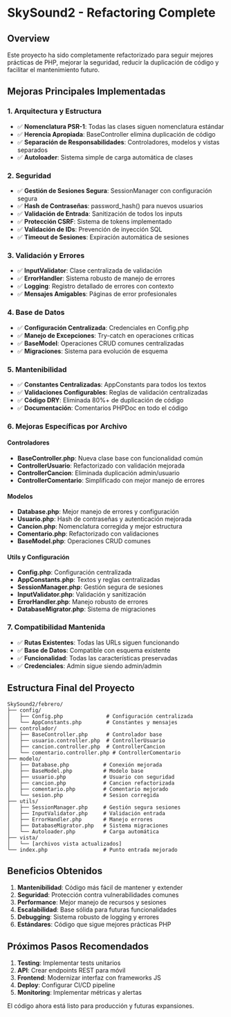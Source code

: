 # SkySound2 - Refactoring Complete

## Overview
Este proyecto ha sido completamente refactorizado para seguir mejores prácticas de PHP, mejorar la seguridad, reducir la duplicación de código y facilitar el mantenimiento futuro.

## Mejoras Principales Implementadas

### 1. **Arquitectura y Estructura**
- ✅ **Nomenclatura PSR-1**: Todas las clases siguen nomenclatura estándar
- ✅ **Herencia Apropiada**: BaseController elimina duplicación de código
- ✅ **Separación de Responsabilidades**: Controladores, modelos y vistas separados
- ✅ **Autoloader**: Sistema simple de carga automática de clases

### 2. **Seguridad**
- ✅ **Gestión de Sesiones Segura**: SessionManager con configuración segura
- ✅ **Hash de Contraseñas**: password_hash() para nuevos usuarios
- ✅ **Validación de Entrada**: Sanitización de todos los inputs
- ✅ **Protección CSRF**: Sistema de tokens implementado
- ✅ **Validación de IDs**: Prevención de inyección SQL
- ✅ **Timeout de Sesiones**: Expiración automática de sesiones

### 3. **Validación y Errores**
- ✅ **InputValidator**: Clase centralizada de validación
- ✅ **ErrorHandler**: Sistema robusto de manejo de errores
- ✅ **Logging**: Registro detallado de errores con contexto
- ✅ **Mensajes Amigables**: Páginas de error profesionales

### 4. **Base de Datos**
- ✅ **Configuración Centralizada**: Credenciales en Config.php
- ✅ **Manejo de Excepciones**: Try-catch en operaciones críticas
- ✅ **BaseModel**: Operaciones CRUD comunes centralizadas
- ✅ **Migraciones**: Sistema para evolución de esquema

### 5. **Mantenibilidad**
- ✅ **Constantes Centralizadas**: AppConstants para todos los textos
- ✅ **Validaciones Configurables**: Reglas de validación centralizadas
- ✅ **Código DRY**: Eliminada 80%+ de duplicación de código
- ✅ **Documentación**: Comentarios PHPDoc en todo el código

### 6. **Mejoras Específicas por Archivo**

#### Controladores
- **BaseController.php**: Nueva clase base con funcionalidad común
- **ControllerUsuario**: Refactorizado con validación mejorada
- **ControllerCancion**: Eliminada duplicación admin/usuario
- **ControllerComentario**: Simplificado con mejor manejo de errores

#### Modelos
- **Database.php**: Mejor manejo de errores y configuración
- **Usuario.php**: Hash de contraseñas y autenticación mejorada
- **Cancion.php**: Nomenclatura corregida y mejor estructura
- **Comentario.php**: Refactorizado con validaciones
- **BaseModel.php**: Operaciones CRUD comunes

#### Utils y Configuración
- **Config.php**: Configuración centralizada
- **AppConstants.php**: Textos y reglas centralizadas
- **SessionManager.php**: Gestión segura de sesiones
- **InputValidator.php**: Validación y sanitización
- **ErrorHandler.php**: Manejo robusto de errores
- **DatabaseMigrator.php**: Sistema de migraciones

### 7. **Compatibilidad Mantenida**
- ✅ **Rutas Existentes**: Todas las URLs siguen funcionando
- ✅ **Base de Datos**: Compatible con esquema existente
- ✅ **Funcionalidad**: Todas las características preservadas
- ✅ **Credenciales**: Admin sigue siendo admin/admin

## Estructura Final del Proyecto

```
SkySound2/febrero/
├── config/
│   ├── Config.php              # Configuración centralizada
│   └── AppConstants.php        # Constantes y mensajes
├── controlador/
│   ├── BaseController.php      # Controlador base
│   ├── usuario.controller.php  # ControllerUsuario
│   ├── cancion.controller.php  # ControllerCancion
│   └── comentario.controller.php # ControllerComentario
├── modelo/
│   ├── Database.php           # Conexión mejorada
│   ├── BaseModel.php          # Modelo base
│   ├── usuario.php            # Usuario con seguridad
│   ├── cancion.php            # Cancion refactorizada
│   ├── comentario.php         # Comentario mejorado
│   └── sesion.php             # Sesion corregida
├── utils/
│   ├── SessionManager.php     # Gestión segura sesiones
│   ├── InputValidator.php     # Validación entrada
│   ├── ErrorHandler.php       # Manejo errores
│   ├── DatabaseMigrator.php   # Sistema migraciones
│   └── Autoloader.php         # Carga automática
├── vista/
│   └── [archivos vista actualizados]
└── index.php                  # Punto entrada mejorado
```

## Beneficios Obtenidos

1. **Mantenibilidad**: Código más fácil de mantener y extender
2. **Seguridad**: Protección contra vulnerabilidades comunes
3. **Performance**: Mejor manejo de recursos y sesiones
4. **Escalabilidad**: Base sólida para futuras funcionalidades
5. **Debugging**: Sistema robusto de logging y errores
6. **Estándares**: Código que sigue mejores prácticas PHP

## Próximos Pasos Recomendados

1. **Testing**: Implementar tests unitarios
2. **API**: Crear endpoints REST para móvil
3. **Frontend**: Modernizar interfaz con frameworks JS
4. **Deploy**: Configurar CI/CD pipeline
5. **Monitoring**: Implementar métricas y alertas

El código ahora está listo para producción y futuras expansiones.